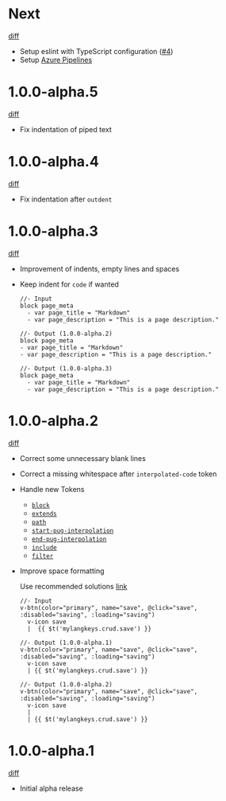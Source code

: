 # Next

[diff](https://github.com/Shinigami92/prettier-plugin-pug/compare/1.0.0-alpha.5...master)

-   Setup eslint with TypeScript configuration ([#4])
-   Setup [Azure Pipelines](https://dev.azure.com/shinigami92/prettier-plugin-pug/_build?definitionId=1)

[#4]: https://github.com/Shinigami92/prettier-plugin-pug/pull/4

# 1.0.0-alpha.5

[diff](https://github.com/Shinigami92/prettier-plugin-pug/compare/1.0.0-alpha.4...1.0.0-alpha.5)

-   Fix indentation of piped text

# 1.0.0-alpha.4

[diff](https://github.com/Shinigami92/prettier-plugin-pug/compare/1.0.0-alpha.3...1.0.0-alpha.4)

-   Fix indentation after `outdent`

# 1.0.0-alpha.3

[diff](https://github.com/Shinigami92/prettier-plugin-pug/compare/1.0.0-alpha.2...1.0.0-alpha.3)

-   Improvement of indents, empty lines and spaces

-   Keep indent for `code` if wanted

    ```pug
    //- Input
    block page_meta
      - var page_title = "Markdown"
      - var page_description = "This is a page description."

    //- Output (1.0.0-alpha.2)
    block page_meta
    - var page_title = "Markdown"
    - var page_description = "This is a page description."

    //- Output (1.0.0-alpha.3)
    block page_meta
      - var page_title = "Markdown"
      - var page_description = "This is a page description."
    ```

# 1.0.0-alpha.2

[diff](https://github.com/Shinigami92/prettier-plugin-pug/compare/1.0.0-alpha.1...1.0.0-alpha.2)

-   Correct some unnecessary blank lines

-   Correct a missing whitespace after `interpolated-code` token

-   Handle new Tokens

    -   [`block`](https://pugjs.org/language/inheritance.html#block-append-prepend)
    -   [`extends`](https://pugjs.org/language/inheritance.html)
    -   [`path`](https://pugjs.org/language/inheritance.html)
    -   [`start-pug-interpolation`](https://pugjs.org/language/interpolation.html#tag-interpolation)
    -   [`end-pug-interpolation`](https://pugjs.org/language/interpolation.html#tag-interpolation)
    -   [`include`](https://pugjs.org/language/includes.html)
    -   [`filter`](https://pugjs.org/language/filters.html)

-   Improve space formatting

    Use recommended solutions [link](https://pugjs.org/language/plain-text.html#recommended-solutions)

    ```pug
    //- Input
    v-btn(color="primary", name="save", @click="save", :disabled="saving", :loading="saving")
      v-icon save
      |  {{ $t('mylangkeys.crud.save') }}

    //- Output (1.0.0-alpha.1)
    v-btn(color="primary", name="save", @click="save", :disabled="saving", :loading="saving")
      v-icon save
      | {{ $t('mylangkeys.crud.save') }}

    //- Output (1.0.0-alpha.2)
    v-btn(color="primary", name="save", @click="save", :disabled="saving", :loading="saving")
      v-icon save
      |
      | {{ $t('mylangkeys.crud.save') }}
    ```

# 1.0.0-alpha.1

[diff](https://github.com/Shinigami92/prettier-plugin-pug/compare/5fb671e3fbaa03be554c78f9be1ea53cfdadd78a...1.0.0-alpha.1)

-   Initial alpha release
